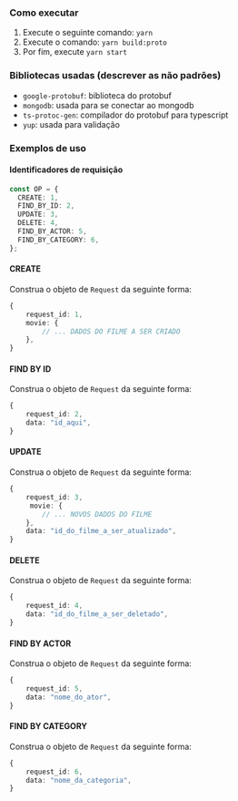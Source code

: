 
### Como executar

1. Execute o seguinte comando: `yarn`
2. Execute o comando: `yarn build:proto`
3. Por fim, execute `yarn start`

### Bibliotecas usadas (descrever as não padrões)

- `google-protobuf`: biblioteca do protobuf
- `mongodb`: usada para se conectar ao mongodb
- `ts-protoc-gen`: compilador do protobuf para typescript
- `yup`: usada para validação

### Exemplos de uso

#### Identificadores de requisição

```ts
const OP = {
  CREATE: 1,
  FIND_BY_ID: 2,
  UPDATE: 3,
  DELETE: 4,
  FIND_BY_ACTOR: 5,
  FIND_BY_CATEGORY: 6,
};
```

#### CREATE

Construa o objeto de `Request` da seguinte forma:

```ts
{
    request_id: 1,
    movie: {
        // ... DADOS DO FILME A SER CRIADO
    },
}
```

#### FIND BY ID

Construa o objeto de `Request` da seguinte forma:

```ts
{
    request_id: 2,
    data: "id_aqui",
}
```

#### UPDATE

Construa o objeto de `Request` da seguinte forma:

```ts
{
    request_id: 3,
     movie: {
        // ... NOVOS DADOS DO FILME
    },
    data: "id_do_filme_a_ser_atualizado",
}
```

#### DELETE

Construa o objeto de `Request` da seguinte forma:

```ts
{
    request_id: 4,
    data: "id_do_filme_a_ser_deletado",
}
```

#### FIND BY ACTOR

Construa o objeto de `Request` da seguinte forma:

```ts
{
    request_id: 5,
    data: "nome_do_ator",
}
```

#### FIND BY CATEGORY

Construa o objeto de `Request` da seguinte forma:

```ts
{
    request_id: 6,
    data: "nome_da_categoria",
}
```
